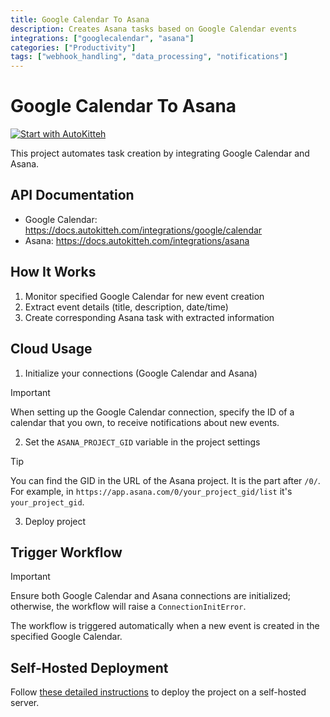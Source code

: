 ```yaml
---
title: Google Calendar To Asana
description: Creates Asana tasks based on Google Calendar events
integrations: ["googlecalendar", "asana"]
categories: ["Productivity"]
tags: ["webhook_handling", "data_processing", "notifications"]
---
```


# Google Calendar To Asana

[![Start with AutoKitteh](https://autokitteh.com/assets/autokitteh-badge.svg)](https://app.autokitteh.cloud/template?template-name=google_cal_to_asana)

This project automates task creation by integrating Google Calendar and Asana.

## API Documentation

- Google Calendar: https://docs.autokitteh.com/integrations/google/calendar
- Asana: https://docs.autokitteh.com/integrations/asana

## How It Works

1. Monitor specified Google Calendar for new event creation
2. Extract event details (title, description, date/time)
3. Create corresponding Asana task with extracted information

## Cloud Usage

1. Initialize your connections (Google Calendar and Asana)

> [!IMPORTANT]
> When setting up the Google Calendar connection, specify the ID of a calendar that you own, to receive notifications about new events.

2. Set the `ASANA_PROJECT_GID` variable in the project settings

> [!TIP]
> You can find the GID in the URL of the Asana project. It is the part after `/0/`. For example, in `https://app.asana.com/0/your_project_gid/list` it's `your_project_gid`.

3. Deploy project

## Trigger Workflow

> [!IMPORTANT]
> Ensure both Google Calendar and Asana connections are initialized; otherwise, the workflow will raise a `ConnectionInitError`.

The workflow is triggered automatically when a new event is created in the specified Google Calendar.

## Self-Hosted Deployment

Follow [these detailed instructions](https://docs.autokitteh.com/get_started/deployment) to deploy the project on a self-hosted server.
